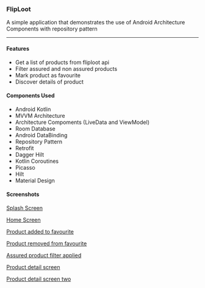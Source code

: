 ### FlipLoot

A simple application that demonstrates the use of Android Architecture Components with repository pattern


------------
#### Features

- Get a list of products from fliploot api
- Filter assured and non assured products
- Mark product as favourite
- Discover details of product

#### Components Used

- Android Kotlin
- MVVM Architecture
- Architecture Compoments (LiveData and ViewModel)
- Room Database
- Android DataBinding
- Repository Pattern
- Retrofit 
- Dagger Hilt
- Kotlin Coroutines
- Picasso
- Hilt
- Material Design

#### Screenshots

[Splash Screen](http://https://github.com/gosemathraj/fliploot/blob/master/screenshots/Screenshot_20201009-184904.jpg "Splash Screen")

[Home Screen](http://https://github.com/gosemathraj/fliploot/blob/master/screenshots/Screenshot_20201009-184910.jpg "Home Screen")

[Product added to favourite](http://https://github.com/gosemathraj/fliploot/blob/master/screenshots/Screenshot_20201009-184943.jpg "Product added to favourite")

[Product removed from favourite](http://https://github.com/gosemathraj/fliploot/blob/master/screenshots/Screenshot_20201009-184949.jpg "Product removed from favourite")

[Assured product filter applied](http://https://github.com/gosemathraj/fliploot/blob/master/screenshots/Screenshot_20201009-184957.jpg "Assured product filter applied")

[Product detail screen](http://https://github.com/gosemathraj/fliploot/blob/master/screenshots/Screenshot_20201009-185008.jpg "Product detail screen")

[Product detail screen two](http://https://github.com/gosemathraj/fliploot/blob/master/screenshots/Screenshot_20201009-185041.jpg "Product detail screen two")
